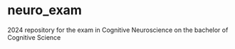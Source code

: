# neuro_exam
2024 repository for the exam in Cognitive Neuroscience on the bachelor of Cognitive Science
